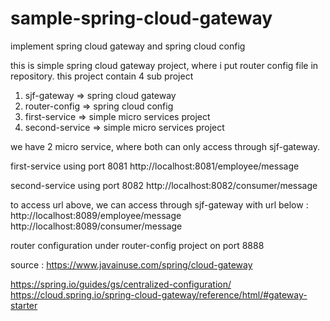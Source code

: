 # sample-spring-cloud-gateway
implement spring cloud gateway and spring cloud config


this is simple spring cloud gateway project, where i put router config file in repository. 
this project contain 4 sub project
1. sjf-gateway  => spring cloud gateway 
2. router-config => spring cloud config
3. first-service => simple micro services project
4. second-service => simple micro services project


we have 2 micro service, where both can only access through sjf-gateway. 

first-service using port 8081
http://localhost:8081/employee/message

second-service using port 8082
http://localhost:8082/consumer/message


to access url above, we can access through sjf-gateway with url below :
http://localhost:8089/employee/message
http://localhost:8089/consumer/message


router configuration under router-config project on port 8888


source :
https://www.javainuse.com/spring/cloud-gateway

https://spring.io/guides/gs/centralized-configuration/
https://cloud.spring.io/spring-cloud-gateway/reference/html/#gateway-starter





